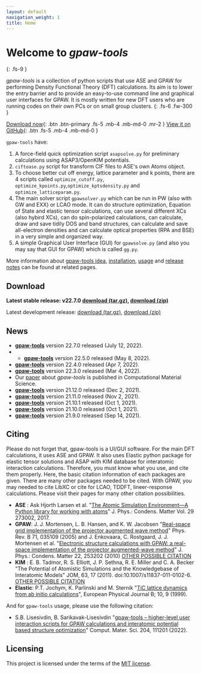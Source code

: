 ```yaml
---
layout: default
navigation_weight: 1
title: Home
---
```


# Welcome to *gpaw-tools*
{: .fs-9 }

*gpaw-tools* is a collection of python scripts that use ASE and GPAW for performing Density Functional Theory (DFT) calculations. Its aim is to lower the entry barrier and to provide an easy-to-use command line and graphical user interfaces for GPAW. It is mostly written for new DFT users who are running codes on their own PCs or on small group clusters.
{: .fs-6 .fw-300 }

[Download now](#download){: .btn .btn-primary .fs-5 .mb-4 .mb-md-0 .mr-2 } [View it on GitHub](https://github.com/lrgresearch/gpaw-tools){: .btn .fs-5 .mb-4 .mb-md-0 }

`gpaw-tools` have:
1. A force-field quick optimization script `asapsolve.py` for preliminary calculations using ASAP3/OpenKIM potentials. 
2. `ciftoase.py` script for transform CIF files to ASE's own Atoms object.
3. To choose better cut off energy, lattice parameter and k points, there are 4 scripts called `optimize_cutoff.py`, `optimize_kpoints.py`,`optimize_kptsdensity.py` and `optimize_latticeparam.py`.
4. The main solver script `gpawsolver.py` which can be run in PW (also with GW and EXX) or LCAO mode. It can do structure optimization, Equation of State and elastic tensor calculations, can use several different XCs (also hybird XCs), can do spin-polarized calculations, can calculate, draw and save tidily DOS and band structures, can calculate and save all-electron densities and can calculate optical properties (RPA and BSE) in a very simple and organized way.
5. A simple Graphical User Interface (GUI) for `gpawsolve.py` (and also you may say that GUI for GPAW) which is called `gg.py`.

More information about [gpaw-tools idea](about.md), [installation](installation.md), [usage](generalusage.md) and [release notes](releasenotes.md) can be found at related pages.

## Download

**Latest stable release: v22.7.0 [download (tar.gz)](https://github.com/lrgresearch/gpaw-tools/archive/refs/tags/v22.7.0.tar.gz), [download (zip)](https://github.com/lrgresearch/gpaw-tools/archive/refs/tags/v22.7.0.zip)**

Latest development release: [download (tar.gz)](https://github.com/lrgresearch/gpaw-tools/archive/refs/heads/main.tar.gz), [download (zip)](https://github.com/lrgresearch/gpaw-tools/archive/refs/heads/main.zip)

## News
* **[gpaw-tools](releasenotes.md#version-2270)** version 22.7.0 released (July 12, 2022).
* * **[gpaw-tools](releasenotes.md#version-2250)** version 22.5.0 released (May 8, 2022).
* **[gpaw-tools](releasenotes.md#version-2240)** version 22.4.0 released (Apr 7, 2022).
* **[gpaw-tools](releasenotes.md#version-2230)** version 22.3.0 released (Mar 4, 2022).
* Our [paper](https://doi.org/10.1016/j.commatsci.2022.111201) about *gpaw-tools* is published in Computational Material Science.
* **[gpaw-tools](releasenotes.md#version-21120)** version 21.12.0 released (Dec 2, 2021).
* **[gpaw-tools](releasenotes.md#version-21110)** version 21.11.0 released (Nov 2, 2021).
* **[gpaw-tools](releasenotes.md#version-21101)** version 21.10.1 released (Oct 1, 2021).
* **[gpaw-tools](releasenotes.md#version-21100)** version 21.10.0 released (Oct 1, 2021).
* **[gpaw-tools](releasenotes.md#version-2190)** version 21.9.0 released (Sep 14, 2021).

## Citing
Please do not forget that, gpaw-tools is a UI/GUI software. For the main DFT calculations, it uses ASE and GPAW. It also uses Elastic python package for elastic tensor solutions and ASAP with KIM database for interatomic interaction calculations. Therefore, you must know what you use, and cite them properly. Here, the basic citation information of each packages are given. There are many other packages needed to be cited. With GPAW, you may needed to cite LibXC or cite for LCAO, TDDFT, lineer-response calculations. Please visit their pages for many other citation possibilities. 

* **ASE** : Ask Hjorth Larsen et al. "[The Atomic Simulation Environment—A Python library for working with atoms](https://doi.org/10.1088/1361-648X/aa680e)" J. Phys.: Condens. Matter Vol. 29 273002, 2017.
* **GPAW**: J. J. Mortensen, L. B. Hansen, and K. W. Jacobsen "[Real-space grid implementation of the projector augmented wave method](https://doi.org/10.1103/PhysRevB.71.035109)" Phys. Rev. B 71, 035109 (2005) and J. Enkovaara, C. Rostgaard, J. J. Mortensen et al. "[Electronic structure calculations with GPAW: a real-space implementation of the projector augmented-wave method](https://doi.org/10.1088/0953-8984/22/25/253202)" J. Phys.: Condens. Matter 22, 253202 (2010) [OTHER POSSIBLE CITATION](https://wiki.fysik.dtu.dk/gpaw/faq.html#citation-how-should-i-cite-gpaw)
* **KIM** : E. B. Tadmor, R. S. Elliott, J. P. Sethna, R. E. Miller and C. A. Becker "The Potential of Atomistic Simulations and the Knowledgebase of Interatomic Models" JOM, 63, 17 (2011). doi:10.1007/s11837-011-0102-6. [OTHER POSSIBLE CITATION](https://openkim.org/how-to-cite/)
* **Elastic**: P.T. Jochym, K. Parlinski and M. Sternik "[TiC lattice dynamics from ab initio calculations](https://doi.org/10.1007/s100510050823)", European Physical Journal B; 10, 9 (1999).

And for `gpaw-tools` usage, please use the following citation:

* S.B. Lisesivdin, B. Sarikavak-Lisesivdin "[gpaw-tools – higher-level user interaction scripts for GPAW calculations and interatomic potential based structure optimization](https://doi.org/10.1016/j.commatsci.2022.111201)" Comput. Mater. Sci. 204, 111201 (2022).

## Licensing
This project is licensed under the terms of the [MIT license](https://opensource.org/licenses/MIT).
